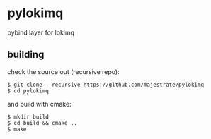 # pylokimq

pybind layer for lokimq

## building

check the source out (recursive repo):

    $ git clone --recursive https://github.com/majestrate/pylokimq
    $ cd pylokimq

and build with cmake:
   
    $ mkdir build
    $ cd build && cmake ..
    $ make
